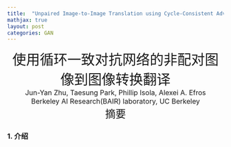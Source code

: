 ```yaml
---
title:  "Unpaired Image-to-Image Translation using Cycle-Consistent Adversarial Networks"
mathjax: true
layout: post
categories: GAN
---
```

<center><font size="6">使用循环一致对抗网络的非配对图像到图像转换翻译</font></center>

<center><font size="3">Jun-Yan Zhu, Taesung Park, Phillip Isola, Alexei A. Efros</font></center>

<center><font size="3">Berkeley AI Research(BAIR) laboratory, UC Berkeley</font></center>

<center><font size="5">摘要</font></center>

### 1. 介绍